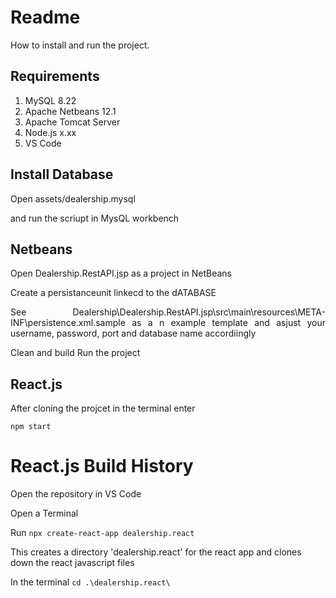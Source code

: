 # Readme 
How to install and run the project.

## Requirements

1. MySQL 8.22
2. Apache Netbeans 12.1
3. Apache Tomcat Server  
4. Node.js x.xx
5. VS Code

## Install Database

Open assets/dealership.mysql

and run the scriupt in MysQL workbench

## Netbeans

Open Dealership.RestAPI.jsp as a project in NetBeans

Create a persistanceunit linkecd to the dATABASE

<div style="text-align: justify">See Dealership\Dealership.RestAPI.jsp\src\main\resources\META-INF\persistence.xml.sample as a n example template and asjust your username, password, port and database name accordiingly</div>

Clean and build
Run the project

## React.js

After cloning the projcet in the terminal enter

 `npm start`


# React.js Build History
Open the repository in VS Code

Open a Terminal 

Run `npx create-react-app dealership.react`

This creates a directory 'dealership.react' for the react app and clones down the react javascript files

In the terminal `cd .\dealership.react\`
